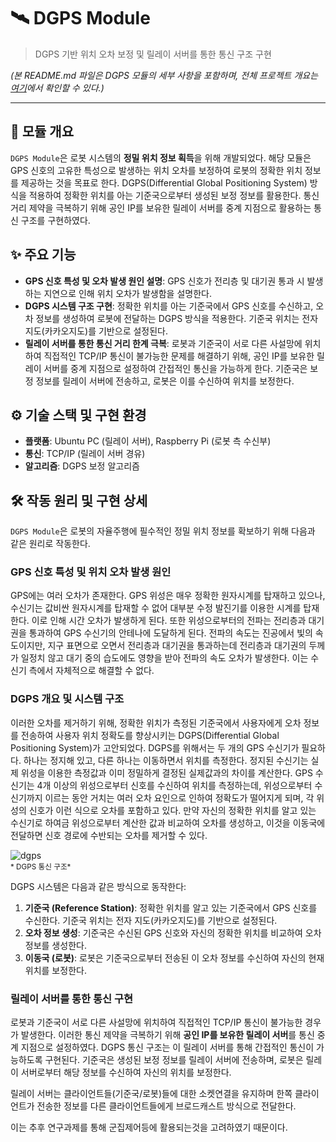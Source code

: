 # 🛰️ DGPS Module

> DGPS 기반 위치 오차 보정 및 릴레이 서버를 통한 통신 구조 구현

*(본 README.md 파일은 DGPS 모듈의 세부 사항을 포함하며, 전체 프로젝트 개요는 [여기](../README.md)에서 확인할 수 있다.)*

---

## 📌 모듈 개요

`DGPS Module`은 로봇 시스템의 **정밀 위치 정보 획득**을 위해 개발되었다. 해당 모듈은 GPS 신호의 고유한 특성으로 발생하는 위치 오차를 보정하여 로봇의 정확한 위치 정보를 제공하는 것을 목표로 한다. DGPS(Differential Global Positioning System) 방식을 적용하여 정확한 위치를 아는 기준국으로부터 생성된 보정 정보를 활용한다. 통신 거리 제약을 극복하기 위해 공인 IP를 보유한 릴레이 서버를 중계 지점으로 활용하는 통신 구조를 구현하였다.

## ✨ 주요 기능

* **GPS 신호 특성 및 오차 발생 원인 설명**: GPS 신호가 전리층 및 대기권 통과 시 발생하는 지연으로 인해 위치 오차가 발생함을 설명한다.
* **DGPS 시스템 구조 구현**: 정확한 위치를 아는 기준국에서 GPS 신호를 수신하고, 오차 정보를 생성하여 로봇에 전달하는 DGPS 방식을 적용한다. 기준국 위치는 전자 지도(카카오지도)를 기반으로 설정된다.
* **릴레이 서버를 통한 통신 거리 한계 극복**: 로봇과 기준국이 서로 다른 사설망에 위치하여 직접적인 TCP/IP 통신이 불가능한 문제를 해결하기 위해, 공인 IP를 보유한 릴레이 서버를 중계 지점으로 설정하여 간접적인 통신을 가능하게 한다. 기준국은 보정 정보를 릴레이 서버에 전송하고, 로봇은 이를 수신하여 위치를 보정한다.

## ⚙️ 기술 스택 및 구현 환경

* **플랫폼**: Ubuntu PC (릴레이 서버), Raspberry Pi (로봇 측 수신부)
* **통신**: TCP/IP (릴레이 서버 경유)
* **알고리즘**: DGPS 보정 알고리즘

## 🛠️ 작동 원리 및 구현 상세

`DGPS Module`은 로봇의 자율주행에 필수적인 정밀 위치 정보를 확보하기 위해 다음과 같은 원리로 작동한다.

### GPS 신호 특성 및 위치 오차 발생 원인

GPS에는 여러 오차가 존재한다. GPS 위성은 매우 정확한 원자시계를 탑재하고 있으나, 수신기는 값비싼 원자시계를 탑재할 수 없어 대부분 수정 발진기를 이용한 시계를 탑재한다. 이로 인해 시간 오차가 발생하게 된다. 또한 위성으로부터의 전파는 전리층과 대기권을 통과하여 GPS 수신기의 안테나에 도달하게 된다. 전파의 속도는 진공에서 빛의 속도이지만, 지구 표면으로 오면서 전리층과 대기권을 통과하는데 전리층과 대기권의 두께가 일정치 않고 대기 중의 습도에도 영향을 받아 전파의 속도 오차가 발생한다. 이는 수신기 측에서 자체적으로 해결할 수 없다.

### DGPS 개요 및 시스템 구조

이러한 오차를 제거하기 위해, 정확한 위치가 측정된 기준국에서 사용자에게 오차 정보를 전송하여 사용자 위치 정확도를 향상시키는 DGPS(Differential Global Positioning System)가 고안되었다. DGPS를 위해서는 두 개의 GPS 수신기가 필요하다. 하나는 정지해 있고, 다른 하나는 이동하면서 위치를 측정한다. 정지된 수신기는 실제 위성을 이용한 측정값과 이미 정밀하게 결정된 실제값과의 차이를 계산한다. GPS 수신기는 4개 이상의 위성으로부터 신호를 수신하여 위치를 측정하는데, 위성으로부터 수신기까지 이르는 동안 거치는 여러 오차 요인으로 인하여 정확도가 떨어지게 되며, 각 위성의 신호가 이런 식으로 오차를 포함하고 있다. 만약 자신의 정확한 위치를 알고 있는 수신기로 하여금 위성으로부터 계산한 값과 비교하여 오차를 생성하고, 이것을 이동국에 전달하면 신호 경로에 수반되는 오차를 제거할 수 있다.

![dgps](https://drive.google.com/uc?export=view&id=1nJSFtTAOQvJ9CIrH8MgYuJY2E7g3bepO)  
<sub>* DGPS 통신 구조*</sub>

DGPS 시스템은 다음과 같은 방식으로 동작한다:
1.  **기준국 (Reference Station)**: 정확한 위치를 알고 있는 기준국에서 GPS 신호를 수신한다. 기준국 위치는 전자 지도(카카오지도)를 기반으로 설정된다.
2.  **오차 정보 생성**: 기준국은 수신된 GPS 신호와 자신의 정확한 위치를 비교하여 오차 정보를 생성한다.
3.  **이동국 (로봇)**: 로봇은 기준국으로부터 전송된 이 오차 정보를 수신하여 자신의 현재 위치를 보정한다.

### 릴레이 서버를 통한 통신 구현

로봇과 기준국이 서로 다른 사설망에 위치하여 직접적인 TCP/IP 통신이 불가능한 경우가 발생한다. 이러한 통신 제약을 극복하기 위해 **공인 IP를 보유한 릴레이 서버**를 통신 중계 지점으로 설정하였다. DGPS 통신 구조는 이 릴레이 서버를 통해 간접적인 통신이 가능하도록 구현된다. 기준국은 생성된 보정 정보를 릴레이 서버에 전송하며, 로봇은 릴레이 서버로부터 해당 정보를 수신하여 자신의 위치를 보정한다.

릴레이 서버는 클라이언트들(기준국/로봇)들에 대한 소켓연결을 유지하며 한쪽 클라이언트가 전송한 정보를 다른 클라이언트들에게 브로드캐스트 방식으로 전달한다.

이는 추후 연구과제를 통해 군집제어등에 활용되는것을 고려하였기 때문이다.